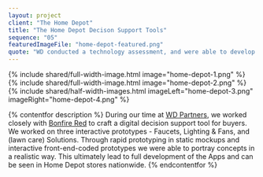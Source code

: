 ```yaml
---
layout: project
client: "The Home Depot"
title: "The Home Depot Decison Support Tools"
sequence: "05"
featuredImageFile: "home-depot-featured.png"
quote: "WD conducted a technology assessment, and were able to develop a new digital-integration plan that aligned its dot.com, mobile, and brick-and-mortar strategies, which increased conversion in key departments. (WD Partners)"
---
```


{% include shared/full-width-image.html image="home-depot-1.png" %}
{% include shared/full-width-image.html image="home-depot-2.png" %}
{% include shared/half-width-images.html imageLeft="home-depot-3.png" imageRight="home-depot-4.png" %}

{% contentfor description %}
During our time at <a href="http://www.wdpartners.com/">WD Partners</a>, we worked closely with <a href="http://bonfirered.com/">Bonfire Red</a> to craft a digital decision support tool for buyers. We worked on three interactive prototypes - Faucets, Lighting &amp; Fans, and (lawn care) Solutions. Through rapid prototyping in static mockups and interactive front-end-coded prototypes we were able to portray concepts in a realistic way. This ultimately lead to full development of the Apps and can be seen in Home Depot stores nationwide.
{% endcontentfor %}
